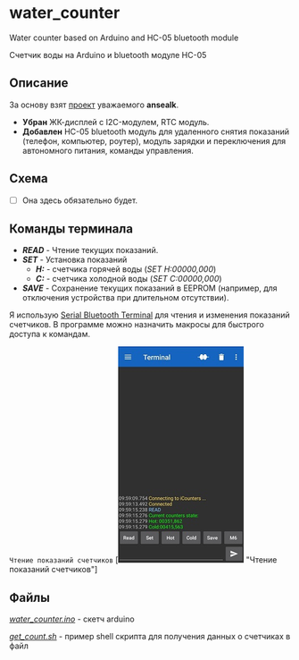 # water_counter
Water counter based on Arduino and HC-05 bluetooth module

Счетчик воды на Arduino и bluetooth модуле HC-05

## Описание
За основу взят [проект](https://pikabu.ru/story/podklyuchaem_arduino_k_schetchikam_vodyi_4258720) уважаемого **ansealk**.

- **Убран** ЖК-дисплей с I2C-модулем, RTC модуль.
- **Добавлен** HC-05 bluetooth модуль для удаленного снятия показаний (телефон, компьютер, роутер), модуль зарядки и переключения для автономного питания, команды управления.

## Схема

- [ ] Она здесь обязательно будет.

## Команды терминала

- ***READ*** - Чтение текущих показаний.
- ***SET*** - Установка показаний
    - ***H:*** - счетчика горячей воды (*SET H:00000,000*)
    - ***C:*** - счетчика холодной воды (*SET C:00000,000*)
- ***SAVE*** - Сохранение текущих показаний в EEPROM (например, для отключения устройства при длительном отсутствии).

Я использую [Serial Bluetooth Terminal](https://play.google.com/store/apps/details?id=de.kai_morich.serial_bluetooth_terminal&hl=ru&gl=US) для чтения и изменения показаний счетчиков. В программе можно назначить макросы для быстрого доступа к командам.  

`Чтение показаний счетчиков`
[![](images/screenshots/read0.jpg) "Чтение показаний счетчиков"]

## Файлы

[*water_counter.ino*](https://github.com/nmare99/water_counter/blob/main/water_counter.ino) - скетч arduino 

[*get_count.sh*](https://github.com/nmare99/water_counter/blob/main/get_count.sh) - пример shell скрипта для получения данных о счетчиках в файл

